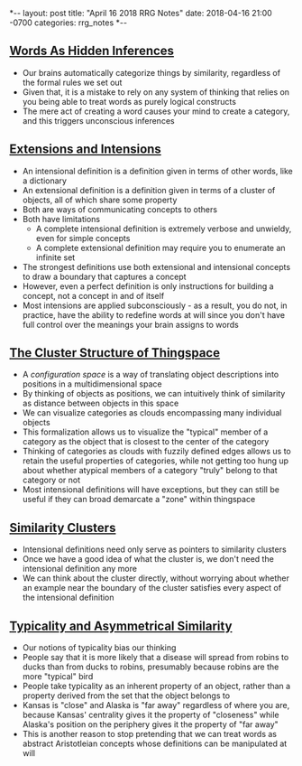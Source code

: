 *--
layout: post
title: "April 16 2018 RRG Notes"
date: 2018-04-16 21:00 -0700
categories: rrg_notes
*--

## [Words As Hidden Inferences](https://www.greaterwrong.com/posts/3nxs2WYDGzJbzcLMp/words-as-hidden-inferences)
* Our brains automatically categorize things by similarity, regardless of the formal rules we set out
* Given that, it is a mistake to rely on any system of thinking that relies on you being able to treat words as purely logical constructs
* The mere act of creating a word causes your mind to create a category, and this triggers unconscious inferences

## [Extensions and Intensions](https://www.greaterwrong.com/posts/HsznWM9A7NiuGsp28/extensions-and-intensions)
* An intensional definition is a definition given in terms of other words, like a dictionary
* An extensional definition is a definition given in terms of a cluster of objects, all of which share some property
* Both are ways of communicating concepts to others
* Both have limitations
    * A complete intensional definition is extremely verbose and unwieldy, even for simple concepts
    * A complete extensional definition may require you to enumerate an infinite set
* The strongest definitions use both extensional and intensional concepts to draw a boundary that captures a concept
* However, even a perfect definition is only instructions for building a concept, not a concept in and of itself
* Most intensions are applied subconsciously - as a result, you do not, in practice, have the ability to redefine words at will since you don't have full control over the meanings your brain assigns to words

## [The Cluster Structure of Thingspace](https://www.greaterwrong.com/posts/WBw8dDkAWohFjWQSk/the-cluster-structure-of-thingspace)
* A *configuration space* is a way of translating object descriptions into positions in a multidimensional space
* By thinking of objects as positions, we can intuitively think of similarity as distance between objects in this space
* We can visualize categories as clouds encompassing many individual objects
* This formalization allows us to visualize the "typical" member of a category as the object that is closest to the center of the category
* Thinking of categories as clouds with fuzzily defined edges allows us to retain the useful properties of categories, while not getting too hung up about whether atypical members of a category "truly" belong to that category or not
* Most intensional definitions will have exceptions, but they can still be useful if they can broad demarcate a "zone" within thingspace

## [Similarity Clusters](https://www.greaterwrong.com/posts/jMTbQj9XB5ah2maup/similarity-clusters)
* Intensional definitions need only serve as pointers to similarity clusters
* Once we have a good idea of what the cluster is, we don't need the intensional definition any more
* We can think about the cluster directly, without worrying about whether an example near the boundary of the cluster satisfies every aspect of the intensional definition

## [Typicality and Asymmetrical Similarity](https://www.greaterwrong.com/posts/4mEsPHqcbRWxnaE5b/typicality-and-asymmetrical-similarity)
* Our notions of typicality bias our thinking
* People say that it is more likely that a disease will spread from robins to ducks than from ducks to robins, presumably because robins are the more "typical" bird
* People take typicality as an inherent property of an object, rather than a property derived from the set that the object belongs to
* Kansas is "close" and Alaska is "far away" regardless of where you are, because Kansas' centrality gives it the property of "closeness" while Alaska's position on the periphery gives it the property of "far away"
* This is another reason to stop pretending that we can treat words as abstract Aristotleian concepts whose definitions can be manipulated at will
